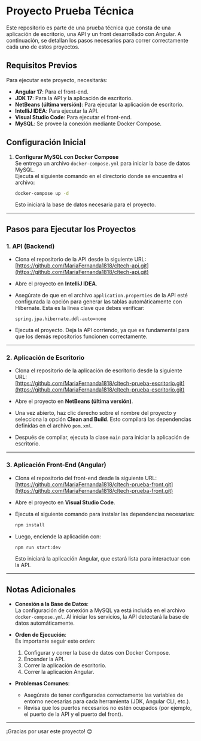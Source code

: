 # Proyecto Prueba Técnica

Este repositorio es parte de una prueba técnica que consta de una aplicación de escritorio, una API y un front desarrollado con Angular. A continuación, se detallan los pasos necesarios para correr correctamente cada uno de estos proyectos.

## Requisitos Previos

Para ejecutar este proyecto, necesitarás:

- **Angular 17**: Para el front-end.
- **JDK 17**: Para la API y la aplicación de escritorio.
- **NetBeans (última versión)**: Para ejecutar la aplicación de escritorio.
- **IntelliJ IDEA**: Para ejecutar la API.
- **Visual Studio Code**: Para ejecutar el front-end.
- **MySQL**: Se provee la conexión mediante Docker Compose.

## Configuración Inicial

1. **Configurar MySQL con Docker Compose**  
   Se entrega un archivo `docker-compose.yml` para iniciar la base de datos MySQL.  
   Ejecuta el siguiente comando en el directorio donde se encuentra el archivo:

   ```bash
   docker-compose up -d
   ```

   Esto iniciará la base de datos necesaria para el proyecto.

---

## Pasos para Ejecutar los Proyectos

### 1. **API (Backend)**

- Clona el repositorio de la API desde la siguiente URL:  
  [https://github.com/MariaFernanda1818/cltech-api.git](https://github.com/MariaFernanda1818/cltech-api.git)

- Abre el proyecto en **IntelliJ IDEA**.

- Asegúrate de que en el archivo `application.properties` de la API esté configurada la opción para generar las tablas automáticamente con Hibernate. Esta es la línea clave que debes verificar:
  ```
  spring.jpa.hibernate.ddl-auto=none
  ```

- Ejecuta el proyecto. Deja la API corriendo, ya que es fundamental para que los demás repositorios funcionen correctamente.

---

### 2. **Aplicación de Escritorio**

- Clona el repositorio de la aplicación de escritorio desde la siguiente URL:  
  [https://github.com/MariaFernanda1818/cltech-prueba-escritorio.git](https://github.com/MariaFernanda1818/cltech-prueba-escritorio.git)

- Abre el proyecto en **NetBeans (última versión)**.

- Una vez abierto, haz clic derecho sobre el nombre del proyecto y selecciona la opción **Clean and Build**. Esto compilará las dependencias definidas en el archivo `pom.xml`.

- Después de compilar, ejecuta la clase `main` para iniciar la aplicación de escritorio.

---

### 3. **Aplicación Front-End (Angular)**

- Clona el repositorio del front-end desde la siguiente URL:  
  [https://github.com/MariaFernanda1818/cltech-prueba-front.git](https://github.com/MariaFernanda1818/cltech-prueba-front.git)

- Abre el proyecto en **Visual Studio Code**.

- Ejecuta el siguiente comando para instalar las dependencias necesarias:
  ```bash
  npm install
  ```

- Luego, enciende la aplicación con:
  ```bash
  npm run start:dev
  ```

  Esto iniciará la aplicación Angular, que estará lista para interactuar con la API.

---

## Notas Adicionales

- **Conexión a la Base de Datos**:  
  La configuración de conexión a MySQL ya está incluida en el archivo `docker-compose.yml`. Al iniciar los servicios, la API detectará la base de datos automáticamente.

- **Orden de Ejecución**:  
  Es importante seguir este orden:
    1. Configurar y correr la base de datos con Docker Compose.
    2. Encender la API.
    3. Correr la aplicación de escritorio.
    4. Correr la aplicación Angular.

- **Problemas Comunes**:
    - Asegúrate de tener configuradas correctamente las variables de entorno necesarias para cada herramienta (JDK, Angular CLI, etc.).
    - Revisa que los puertos necesarios no estén ocupados (por ejemplo, el puerto de la API y el puerto del front).

---

¡Gracias por usar este proyecto! 😊